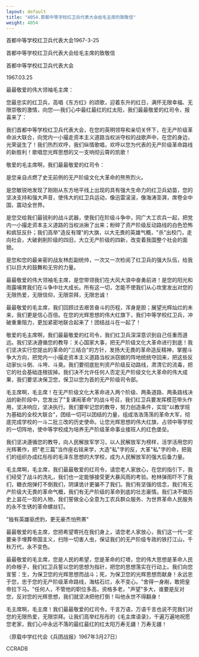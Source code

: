 ```yaml
---
layout: default
title: "4054.首都中等学校红卫兵代表大会给毛主席的致敬信"
weight: 4054
---
```


首都中等学校红卫兵代表大会1967-3-25

首都中等学校红卫兵代表大会给毛主席的致敬信

首都中等学校红卫兵代表大会

1967.03.25

最最敬爱的伟大领袖毛主席：

您最忠实的红卫兵，高唱《东方红》的颂歌，迎着东升的红日，满怀无限幸福、无限崇敬的激情，向您──我们心中最红最红的红太阳，我们最最敬爱的红司令，报喜来了：

我们首都中等学校红卫兵代表大会，在您的英明领导和亲切关怀下，在无产阶级革命派大联合，向党内一小撮走资本主义道路当权派夺权的战歌声中，在您的身边，光荣诞生了！我们热烈欢呼，我们纵情歌唱，欢呼以您为代表的无产阶级革命路线的新胜利！歌唱您光辉思想的又一支响彻云霄的凯歌！

敬爱的毛主席啊，我们最最敬爱的红司令：

是您亲自点燃了史无前例的无产阶级文化大革命的熊熊烈火。

是您敏锐地发现了刚刚从东方地平线上出现的具有强大生命力的红卫兵幼苗，您的坚决支持和强大声音，使伟大的红卫兵运动，像迅雷滚滚，像海涛澎湃，席卷全中国，震动全世界。

是您交给我们最锐利的战斗武器，使我们在阶级斗争中，同广大工农兵一起，把党内一小撮走资本主义道路的当权派揪了出来；粉碎了资产阶级反动路线的白色恐怖和疯狂反扑；我们高举"造反有理"的大旗，以大无畏的英雄气概，"杀"出校门，走向社会，大破剥削阶级的四旧，大立无产阶级的四新，改变着我国整个社会的面貌。

是您和您的最亲密的战友林彪副统帅，一次又一次检阅了红卫兵的强大队伍，给我们以巨大的鼓舞和无穷的力量。

最最敬爱的伟大领袖毛主席，是您带领我们在大风大浪中奋勇前进！是您的阳光和雨露哺育我们在斗争中壮大成长。所有这一切，怎能不使我们从心坎里发出对您的无限热爱，无限信仰，无限崇拜，无限忠诚！

最最敬爱的毛主席，我们回顾过去艰苦奋斗的历程，浑身是胆；展望光辉灿烂的未来，我们更是信心百倍。在您的光辉思想的伟大红旗下，我们中等学校红卫兵，冲破重重阻力，更加紧密地联合起来了！团结战斗在一起了！

敬爱的毛主席啊，我们最最敬爱的红司令，我们红卫兵深深意识到自己任重而道远。我们坚决遵循您的教导：关心国家大事，把无产阶级文化大革命进行到底！我们坚决实行您提出的革命的"三结合"的方针，发扬大无畏的革命造反精神，掌握斗争大方向，把党内一小撮走资本主义道路当权派窃据的阵地统统夺回来，把这些反动家伙斗倒、斗垮、斗臭。我们要彻底批判资产阶级反动路线，肃清它的流毒，把它的社会基础连根拔掉。我们决不允许任何人否定无产阶级文化大革命的伟大成果，我们要坚决保卫您，保卫以您为首的无产阶级司令部。

毛主席啊，毛主席！在无产阶级文化大革命进入两个阶级、两条道路、两条路线决战的新阶段中，您发出了"复课闹革命"的战斗号召，我们红卫兵要发挥模范带头作用，坚决响应，坚决执行。我们要牢记您的教导，努力创造条件，实现"以教学班为基础的全校大联合"，团结一切可以团结的力量，组成浩浩荡荡的革命大军，彻底完成学校的一斗二批三改的历史使命。让您光辉思想的伟大红旗，占领中等学校的一切阵地，使中等学校成为培养无产阶级革命事业接班人的红色堡垒。

我们坚决遵循您的教导，向人民解放军学习，以人民解放军为榜样，活学活用您的光辉著作，把"老三篇"当作座右铭来学，大造"私"字的反，大革"私"字的命，把我们的组织办成红彤彤的毛泽东思想的大学校，成为人民解放军的强大后备力量。

毛主席啊，毛主席，我们最最敬爱的红司令，请您老人家放心，在您的指引下，我们经受了战斗的洗礼，我们也一定能够接受更大暴风雨的考验。枪林弹雨吓不了我们，糖衣炮弹打不倒我们，阴谋诡计更骗不了我们。我们有坚强的信念，我们有无产阶级大无畏的革命气概，我们有无产阶级的革命到底的壮志豪情。我们决不做历史上昙花一现的人物，我们誓做全心全意为工农兵群众服务、为世界革命人民服务的永不生锈的革命螺丝钉。

"独有英雄驱虎豹，更无豪杰怕熊罴"

最最敬爱的毛主席，您把希望寄托在我们身上，请您老人家放心，我们这一代一定要亲手埋葬帝国主义，扫除一切害人虫，保证我们的无产阶级专政的铁打江山，千秋万代，永不变色。

最最敬爱的毛主席，您是人民的希望，您是革命的灯塔，您的伟大思想是革命人民的命根子，我们红卫兵誓以您的思想为指针，把您的思想落实在行动上。我们向您宣誓：生，为保卫您的光辉思想而战斗；死，为保卫您的光辉思想而献身！永远忠于您，忠于您的无产阶级革命路线，海枯石烂，永不变心。"舍得一身剐，敢把皇帝拉下马。"任何人，不管他的职位多高，资格多老，"声望"多大，谁要是反对您，反对您的光辉思想，我们就坚决把他打倒！叫他永世不得翻身！

毛主席啊，毛主席！我们最最敬爱的红司令，千言万语，万语千言也说不完我们对您的无限热爱，无限崇拜。让我们高举红彤彤的《毛主席语录》，千遍万遍地祝愿您老家，我们心中永远不落的最红最红的红太阳万寿无疆！万寿无疆！

（原载中学红代会《兵团战报》1967年3月27日）

CCRADB

